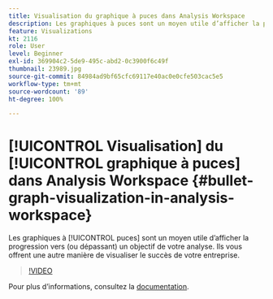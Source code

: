 ```yaml
---
title: Visualisation du graphique à puces dans Analysis Workspace
description: Les graphiques à puces sont un moyen utile d’afficher la progression vers (ou dépassant) un objectif de votre analyse. Ils vous offrent une autre manière de visualiser le succès de votre entreprise.
feature: Visualizations
kt: 2116
role: User
level: Beginner
exl-id: 369904c2-5de9-495c-abd2-0c3900f6c49f
thumbnail: 23989.jpg
source-git-commit: 84984ad9bf65cfc69117e40ac0e0cfe503cac5e5
workflow-type: tm+mt
source-wordcount: '89'
ht-degree: 100%

---
```


# [!UICONTROL Visualisation] du [!UICONTROL graphique à puces] dans Analysis Workspace {#bullet-graph-visualization-in-analysis-workspace}

Les graphiques à [!UICONTROL puces] sont un moyen utile d’afficher la progression vers (ou dépassant) un objectif de votre analyse. Ils vous offrent une autre manière de visualiser le succès de votre entreprise.

>[!VIDEO](https://video.tv.adobe.com/v/23989/?quality=12&learn=on)

Pour plus dʼinformations, consultez la [documentation](https://experienceleague.adobe.com/docs/analytics/analyze/analysis-workspace/visualizations/bullet-graph.html?lang=fr).
